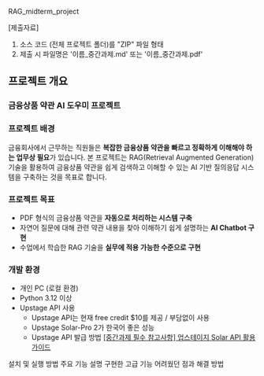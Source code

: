 RAG_midterm_project

[제출자료]
1. 소스 코드 (전체 프로젝트 폴더)를 "ZIP" 파일 형태
2. 제출 시 파일명은 '이름_중간과제.md' 또는 '이름_중간과제.pdf' 

## 프로젝트 개요
### 금융상품 약관 AI 도우미 프로젝트
### 프로젝트 배경
금융회사에서 근무하는 직원들은 **복잡한 금융상품 약관을 빠르고 정확하게 이해해야 하는 업무상 필요**가 있습니다.
본 프로젝트는 RAG(Retrieval Augmented Generation) 기술을 활용하여 금융상품 약관을 쉽게 검색하고 이해할 수 있는 AI 기반 질의응답 시스템을 구축하는 것을 목표로 합니다.

### 프로젝트 목표
- PDF 형식의 금융상품 약관을 **자동으로 처리하는 시스템 구축**
- 자연어 질문에 대해 관련 약관 내용을 찾아 이해하기 쉽게 설명하는 **AI Chatbot 구현**
- 수업에서 학습한 RAG 기술을 **실무에 적용 가능한 수준으로 구현**

### 개발 환경
- 개인 PC (로컬 환경)
- Python 3.12 이상
- Upstage API 사용
    - Upstage API는 현재 free credit $10를 제공 / 부담없이 사용
    - Upstage Solar-Pro 2가 한국어 좋은 성능
    - Upstage API 발급 방법
    [[중간과제 필수 참고사항] 업스테이지 Solar API 활용 가이드](https://www.notion.so/Solar-API-28c4576d6ffa80949c55fcb20eec7f50?pvs=21)



설치 및 실행 방법
주요 기능 설명
구현한 고급 기능
어려웠던 점과 해결 방법
